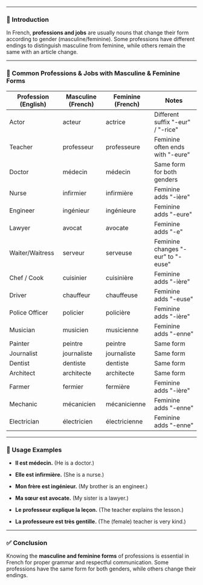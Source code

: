 
---
### 🧠 Introduction

In French, **professions and jobs** are usually nouns that change their form according to gender (masculine/feminine). Some professions have different endings to distinguish masculine from feminine, while others remain the same with an article change.

---

### 📘 Common Professions & Jobs with Masculine & Feminine Forms

|Profession (English)|Masculine (French)|Feminine (French)|Notes|
|---|---|---|---|
|Actor|acteur|actrice|Different suffix "-eur" / "-rice"|
|Teacher|professeur|professeure|Feminine often ends with "-eure"|
|Doctor|médecin|médecin|Same form for both genders|
|Nurse|infirmier|infirmière|Feminine adds "-ière"|
|Engineer|ingénieur|ingénieure|Feminine adds "-eure"|
|Lawyer|avocat|avocate|Feminine adds "-e"|
|Waiter/Waitress|serveur|serveuse|Feminine changes "-eur" to "-euse"|
|Chef / Cook|cuisinier|cuisinière|Feminine adds "-ière"|
|Driver|chauffeur|chauffeuse|Feminine adds "-euse"|
|Police Officer|policier|policière|Feminine adds "-ière"|
|Musician|musicien|musicienne|Feminine adds "-enne"|
|Painter|peintre|peintre|Same form|
|Journalist|journaliste|journaliste|Same form|
|Dentist|dentiste|dentiste|Same form|
|Architect|architecte|architecte|Same form|
|Farmer|fermier|fermière|Feminine adds "-ière"|
|Mechanic|mécanicien|mécanicienne|Feminine adds "-enne"|
|Electrician|électricien|électricienne|Feminine adds "-enne"|

---

### 🧩 Usage Examples

- **Il est médecin.** (He is a doctor.)
    
- **Elle est infirmière.** (She is a nurse.)
    
- **Mon frère est ingénieur.** (My brother is an engineer.)
    
- **Ma sœur est avocate.** (My sister is a lawyer.)
    
- **Le professeur explique la leçon.** (The teacher explains the lesson.)
    
- **La professeure est très gentille.** (The (female) teacher is very kind.)
    

---

### ✅ Conclusion

Knowing the **masculine and feminine forms** of professions is essential in French for proper grammar and respectful communication. Some professions have the same form for both genders, while others change their endings.
